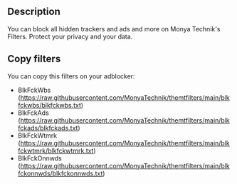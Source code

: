 ## Description
You can block all hidden trackers and ads and more on Monya Technik's Filters. Protect your privacy and your data.
## Copy filters
You can copy this filters on your adblocker:
* BlkFckWbs     (https://raw.githubusercontent.com/MonyaTechnik/themtfilters/main/blkfckwbs/blkfckwbs.txt)
* BlkFckAds     (https://raw.githubusercontent.com/MonyaTechnik/themtfilters/main/blkfckads/blkfckads.txt)
* BlkFckWtmrk   (https://raw.githubusercontent.com/MonyaTechnik/themtfilters/main/blkfckwtmrk/blkfckwtmrk.txt)
* BlkFckOnnwds  (https://raw.githubusercontent.com/MonyaTechnik/themtfilters/main/blkfckonnwds/blkfckonnwds.txt)
